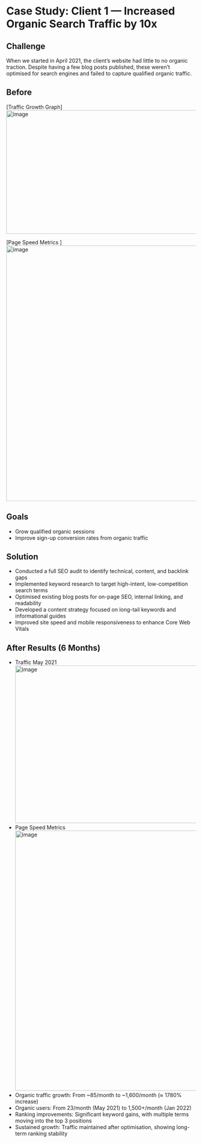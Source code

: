 # Case Study: Client 1 — Increased Organic Search Traffic by 10x

## Challenge
When we started in April 2021, the client’s website had little to no organic traction. Despite having a few blog posts published, these weren’t optimised for search engines and failed to capture qualified organic traffic.

## Before
[Traffic Growth Graph] <img width="604" height="328" alt="image" src="https://github.com/user-attachments/assets/1026c5ba-a661-41b2-b719-ede9a2f183ff" />

[Page Speed Metrics ] <img width="677" height="678" alt="image" src="https://github.com/user-attachments/assets/fa2c60ce-23b1-4f61-8609-6f3febe1237a"/>

## Goals
- Grow qualified organic sessions
- Improve sign-up conversion rates from organic traffic

## Solution
- Conducted a full SEO audit to identify technical, content, and backlink gaps
- Implemented keyword research to target high-intent, low-competition search terms
- Optimised existing blog posts for on-page SEO, internal linking, and readability
- Developed a content strategy focused on long-tail keywords and informational guides
- Improved site speed and mobile responsiveness to enhance Core Web Vitals

## After Results (6 Months)
- Traffic May 2021 <img width="732" height="418" alt="image" src="https://github.com/user-attachments/assets/f94320d8-8a35-4a4a-a062-497d07d92cd6" />
- Page Speed Metrics <img width="494" height="690" alt="image" src="https://github.com/user-attachments/assets/9e842c15-448e-496b-a1d4-11239ec058e5" />
- Organic traffic growth: From ~85/month to ~1,600/month (≈ 1780% increase)
- Organic users: From 23/month (May 2021) to 1,500+/month (Jan 2022)
- Ranking improvements: Significant keyword gains, with multiple terms moving into the top 3 positions
- Sustained growth: Traffic maintained after optimisation, showing long-term ranking stability
